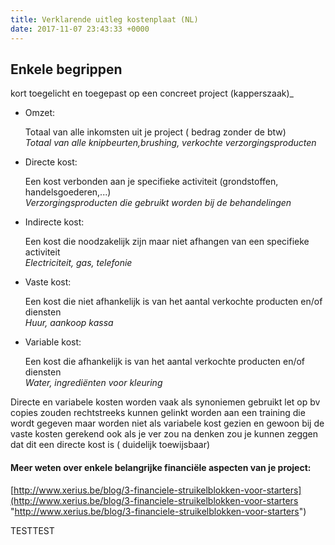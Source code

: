 ```yaml
---
title: Verklarende uitleg kostenplaat (NL)
date: 2017-11-07 23:43:33 +0000
---
```

## Enkele begrippen

kort toegelicht en toegepast op een concreet project (kapperszaak)_

* Omzet:

  Totaal van alle inkomsten uit je project ( bedrag zonder de btw)  
  _Totaal van alle knipbeurten,brushing, verkochte verzorgingsproducten_

* Directe kost:

  Een kost verbonden aan je specifieke activiteit (grondstoffen, handelsgoederen,...)  
  _Verzorgingsproducten die gebruikt worden bij de behandelingen_

* Indirecte kost:

  Een kost die noodzakelijk zijn maar niet afhangen van een specifieke activiteit   
  _Electriciteit, gas, telefonie_

* Vaste kost:

  Een kost die niet afhankelijk is van het aantal verkochte producten en/of diensten  
  _Huur, aankoop kassa_

* Variable kost:

  Een kost die afhankelijk is van het aantal verkochte producten en/of diensten   
  _Water, ingrediënten voor kleuring_

Directe en variabele kosten worden vaak als synoniemen gebruikt let op bv copies zouden rechtstreeks kunnen gelinkt worden aan een training die wordt gegeven maar worden niet als variabele kost gezien en gewoon bij de vaste kosten gerekend ook als je ver zou na denken zou je kunnen zeggen dat dit een directe kost is ( duidelijk toewijsbaar)

#### Meer weten over enkele belangrijke financiële aspecten van je project:

[http://www.xerius.be/blog/3-financiele-struikelblokken-voor-starters](http://www.xerius.be/blog/3-financiele-struikelblokken-voor-starters "http://www.xerius.be/blog/3-financiele-struikelblokken-voor-starters")

TESTTEST